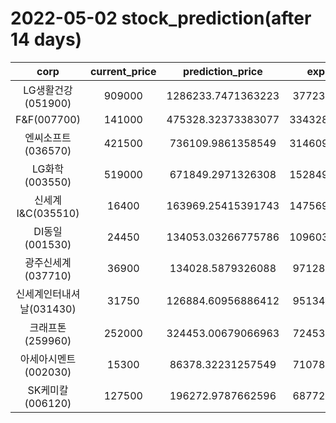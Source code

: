 # 2022-05-02 stock_prediction(after 14 days)

|   corp   |   current_price   |   prediction_price   |   expected_profit   |
|:--------:|:-----------------:|:--------------------:|:-------------------:|
|LG생활건강(051900)|909000|1286233.7471363223|377233.7471363223|
|F&F(007700)|141000|475328.32373383077|334328.32373383077|
|엔씨소프트(036570)|421500|736109.9861358549|314609.98613585485|
|LG화학(003550)|519000|671849.2971326308|152849.29713263083|
|신세계 I&C(035510)|16400|163969.25415391743|147569.25415391743|
|DI동일(001530)|24450|134053.03266775786|109603.03266775786|
|광주신세계(037710)|36900|134028.5879326088|97128.58793260879|
|신세계인터내셔날(031430)|31750|126884.60956886412|95134.60956886412|
|크래프톤(259960)|252000|324453.00679066963|72453.00679066963|
|아세아시멘트(002030)|15300|86378.32231257549|71078.32231257549|
|SK케미칼(006120)|127500|196272.9787662596|68772.97876625959|
